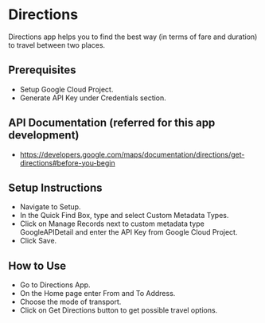 # Directions

Directions app helps you to find the best way (in terms of fare and duration) to travel between two places.

## Prerequisites

- Setup Google Cloud Project.
- Generate API Key under Credentials section.

## API Documentation (referred for this app development)
- https://developers.google.com/maps/documentation/directions/get-directions#before-you-begin

## Setup Instructions

- Navigate to Setup.
- In the Quick Find Box, type and select Custom Metadata Types.
- Click on Manage Records next to custom metadata type GoogleAPIDetail and enter the API Key from Google Cloud  Project.
- Click Save.

## How to Use

- Go to Directions App.
- On the Home page enter From and To Address.
- Choose the mode of transport.
- Click on Get Directions button to get possible travel options. 

